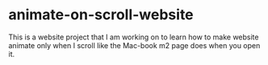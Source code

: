 # animate-on-scroll-website
This is a website project that I am working on to learn how to make website animate only when I scroll like the Mac-book m2 page does when you open it.
